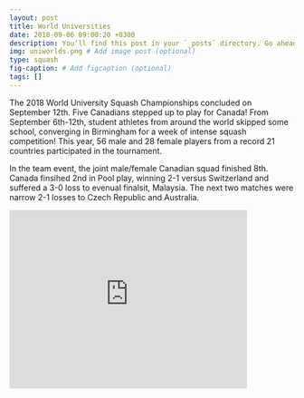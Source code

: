 ```yaml
---
layout: post
title: World Universities
date: 2018-09-06 09:00:20 +0300
description: You’ll find this post in your `_posts` directory. Go ahead and edit it and re-build the site to see your changes. # Add post description (optional)
img: uniworlds.png # Add image post (optional)
type: squash
fig-caption: # Add figcaption (optional)
tags: []
---
```


The 2018 World University Squash Championships concluded on September 12th.  Five Canadians stepped up to play for Canada! From September 6th-12th, student athletes from around the world skipped some school, converging in Birmingham for a week of intense squash competition! This year, 56 male and 28 female players from a record 21 countries participated in the tournament.

In the team event, the joint male/female Canadian squad finished 8th.  Canada finsihed 2nd in Pool play, winning 2-1 versus Switzerland and suffered a 3-0 loss to evenual finalsit, Malaysia.  The next two matches were narrow 2-1 losses to Czech Republic and Australia.

<iframe width="420" height="315" src="http://www.youtube.com/embed/6T0YGMvV4g4" frameborder="0" allowfullscreen></iframe>